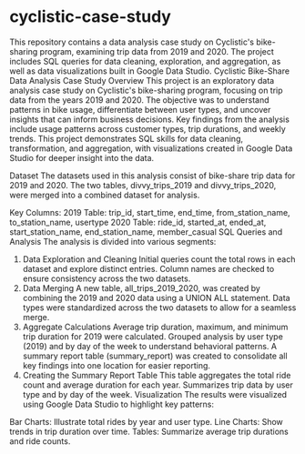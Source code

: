 # cyclistic-case-study
This repository contains a data analysis case study on Cyclistic's bike-sharing program, examining trip data from 2019 and 2020. The project includes SQL queries for data cleaning, exploration, and aggregation, as well as data visualizations built in Google Data Studio.
Cyclistic Bike-Share Data Analysis Case Study
Overview
This project is an exploratory data analysis case study on Cyclistic's bike-sharing program, focusing on trip data from the years 2019 and 2020. The objective was to understand patterns in bike usage, differentiate between user types, and uncover insights that can inform business decisions. Key findings from the analysis include usage patterns across customer types, trip durations, and weekly trends. This project demonstrates SQL skills for data cleaning, transformation, and aggregation, with visualizations created in Google Data Studio for deeper insight into the data.

Dataset
The datasets used in this analysis consist of bike-share trip data for 2019 and 2020. The two tables, divvy_trips_2019 and divvy_trips_2020, were merged into a combined dataset for analysis.

Key Columns:
2019 Table: trip_id, start_time, end_time, from_station_name, to_station_name, usertype
2020 Table: ride_id, started_at, ended_at, start_station_name, end_station_name, member_casual
SQL Queries and Analysis
The analysis is divided into various segments:

1. Data Exploration and Cleaning
Initial queries count the total rows in each dataset and explore distinct entries.
Column names are checked to ensure consistency across the two datasets.
2. Data Merging
A new table, all_trips_2019_2020, was created by combining the 2019 and 2020 data using a UNION ALL statement.
Data types were standardized across the two datasets to allow for a seamless merge.
3. Aggregate Calculations
Average trip duration, maximum, and minimum trip duration for 2019 were calculated.
Grouped analysis by user type (2019) and by day of the week to understand behavioral patterns.
A summary report table (summary_report) was created to consolidate all key findings into one location for easier reporting.
4. Creating the Summary Report Table
This table aggregates the total ride count and average duration for each year.
Summarizes trip data by user type and by day of the week.
Visualization
The results were visualized using Google Data Studio to highlight key patterns:

Bar Charts: Illustrate total rides by year and user type.
Line Charts: Show trends in trip duration over time.
Tables: Summarize average trip durations and ride counts.

